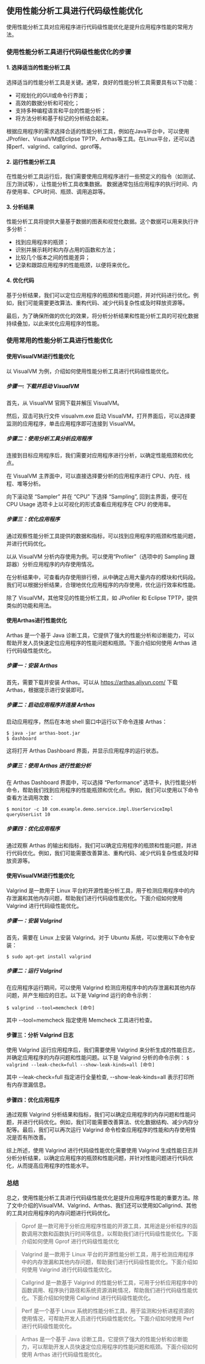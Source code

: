 ## 使用性能分析工具进行代码级性能优化

使用性能分析工具对应用程序进行代码级性能优化是提升应用程序性能的常用方法。

### 使用性能分析工具进行代码级性能优化的步骤

#### 1. 选择适当的性能分析工具

选择适当的性能分析工具是关键。通常，良好的性能分析工具需要具有以下功能：

* 可规划化的GUI或命令行界面；
* 高效的数据分析和可视化；
* 支持多种编程语言和平台的性能分析；
* 将方法分析和基于标记的分析结合起来。

根据应用程序的需求选择合适的性能分析工具，例如在Java平台中，可以使用JProfiler、VisualVM或Eclipse TPTP、Arthas等工具。在Linux平台，还可以选择perf、valgrind、callgrind、gprof等。

#### 2. 运行性能分析工具

在性能分析工具运行后，我们需要使用应用程序进行一些预定义的指令（如测试、压力测试等），让性能分析工具收集数据。
数据通常包括应用程序的执行时间、内存使用率、CPU时间、瓶颈、调用追踪等。

#### 3. 分析结果
性能分析工具将提供大量基于数据的图表和视觉化数据。这个数据可以用来执行许多分析：

* 找到应用程序的瓶颈；
* 识别并展示耗时和内存占用的函数和方法；
* 比较几个版本之间的性能差异；
* 记录和跟踪应用程序的性能瓶颈，以便将来优化。

#### 4. 优化代码

基于分析结果，我们可以定位应用程序的瓶颈和性能问题，并对代码进行优化。例如，我们可能需要更改算法、重构代码、减少代码复杂性或及时释放资源等。

最后，为了确保所做的优化的效果，将分析分析结果和性能分析工具的可视化数据持续叠加，以此来优化应用程序的性能。

### 使用常用的性能分析工具进行性能优化

#### 使用VisualVM进行性能优化

以 VisualVM 为例，介绍如何使用性能分析工具进行代码级性能优化。

##### 步骤一: 下载并启动 VisualVM
首先，从 VisualVM 官网下载并解压 VisualVM。

然后，双击可执行文件 visualvm.exe 启动 VisualVM，打开界面后，可以选择要监测的应用程序，单击应用程序即可连接到 VisualVM。

##### 步骤二：使用分析工具分析应用程序
连接到目标应用程序后，我们需要对应用程序进行分析，以确定性能瓶颈和优化点。

在 VisualVM 主界面中，可以直接选择要分析的应用程序进行 CPU、内在、线程、堆等分析。

向下滚动至 “Sampler” 并在 “CPU” 下选择 “Sampling”, 回到主界面，便可在 CPU Usage 选项卡上以可视化的形式查看应用程序在 CPU 的使用率。

##### 步骤三：优化应用程序
通过观察性能分析工具提供的数据和指标，可以找到应用程序的瓶颈和性能问题，并进行代码优化。

以从 VisualVM 分析内存使用为例。可以使用“Profiler”（选项中的 Sampling 跟踪器）分析应用程序的内存使用情况。

在分析结果中，可查看内存使用排行榜，从中确定占用大量内存的模块和代码段。我们可以根据分析结果，合理地优化应用程序的内存使用，优化运行效率和性能。

除了 VisualVM，其他常见的性能分析工具，如 JProfiler 和 Eclipse TPTP，提供类似的功能和用法。

#### 使用Arthas进行性能优化

Arthas 是一个基于 Java 诊断工具，它提供了强大的性能分析和诊断能力，可以帮助开发人员快速定位应用程序的性能问题和瓶颈。下面介绍如何使用 Arthas 进行代码级性能优化。

##### 步骤一：安装 Arthas
首先，需要下载并安装 Arthas。可以从 https://arthas.aliyun.com/ 下载 Arthas，根据提示进行安装即可。

##### 步骤二：启动应用程序并连接 Arthas

启动应用程序，然后在本地 shell 窗口中运行以下命令连接 Arthas：

```
$ java -jar arthas-boot.jar
$ dashboard
```
这将打开 Arthas Dashboard 界面，并显示应用程序的运行状态。

##### 步骤三：使用 Arthas 进行性能分析
在 Arthas Dashboard 界面中，可以选择 “Performance” 选项卡，执行性能分析命令，帮助我们找到应用程序的性能瓶颈和优化点。例如，我们可以使用以下命令查看方法调用次数：

```$ monitor -c 10 com.example.demo.service.impl.UserServiceImpl queryUserList 10```

##### 步骤四：优化应用程序

通过观察 Arthas 的输出和指标，我们可以确定应用程序的瓶颈和性能问题，并进行代码优化。例如，我们可能需要改善算法、重构代码、减少代码复杂性或及时释放资源等。


#### 使用VisualVM进行性能优化

Valgrind 是一款用于 Linux 平台的开源性能分析工具，用于检测应用程序中的内存泄漏和其他内存问题，帮助我们进行代码级性能优化。下面介绍如何使用 Valgrind 进行代码级性能优化。

##### 步骤一：安装 Valgrind
首先，需要在 Linux 上安装 Valgrind。对于 Ubuntu 系统，可以使用以下命令安装：

```$ sudo apt-get install valgrind```

##### 步骤二：运行 Valgrind
在应用程序运行期间，可以使用 Valgrind 检测应用程序中的内存泄漏和其他内存问题，并产生相应的日志。以下是 Valgrind 运行的命令示例：

```$ valgrind --tool=memcheck [命令]```

其中 --tool=memcheck 指定使用 Memcheck 工具进行检查。

#### 步骤三：分析 Valgrind 日志
使用 Valgrind 运行应用程序后，我们需要使用 Valgrind 来分析生成的性能日志，并确定应用程序的内存问题和性能问题。以下是 Valgrind 分析的命令示例：
```$ valgrind --leak-check=full --show-leak-kinds=all [命令]```

其中 --leak-check=full 指定进行全量检查, --show-leak-kinds=all 表示打印所有内存泄漏信息。

#### 步骤四：优化应用程序
通过观察 Valgrind 分析结果和指标，我们可以确定应用程序的内存问题和性能问题，并进行代码优化。例如，我们可能需要改善算法、优化数据结构、减少内存分配等。最后，我们可以再次运行 Valgrind 命令检查应用程序的性能和内存使用情况是否有所改善。

综上所述，使用 Valgrind 进行代码级性能优化需要使用 Valgrind 生成性能日志并分析分析结果，以确定应用程序的瓶颈和性能问题，并针对性能问题进行代码优化，从而提高应用程序的性能水平。

### 总结

总之，使用性能分析工具进行代码级性能优化是提升应用程序性能的重要方法。除了文中介绍的VisualVM、Valgrind、Arthas、我们还可以使用如Callgrind、其他的工具对应用程序的内存问题进行代码优化。

>Gprof 是一款可用于分析应用程序性能的开源工具，其用途是分析程序的函数调用次数和函数执行时间等信息，以帮助我们进行代码级性能优化。下面介绍如何使用 Gprof 进行代码级性能优化

>Valgrind 是一款用于 Linux 平台的开源性能分析工具，用于检测应用程序中的内存泄漏和其他内存问题，帮助我们进行代码级性能优化。下面介绍如何使用 Valgrind 进行代码级性能优化。

>Callgrind 是一款基于 Valgrind 的性能分析工具，可用于分析应用程序中的函数调用、程序执行路径和系统资源消耗情况，帮助我们进行代码级性能优化。下面介绍如何使用 Callgrind 进行代码级性能优化。

>Perf 是一个基于 Linux 系统的性能分析工具，用于监测和分析进程资源的使用情况，可帮助开发人员进行代码级性能优化。下面介绍如何使用 Perf 进行代码级性能优化。

>Arthas 是一个基于 Java 诊断工具，它提供了强大的性能分析和诊断能力，可以帮助开发人员快速定位应用程序的性能问题和瓶颈。下面介绍如何使用 Arthas 进行代码级性能优化。